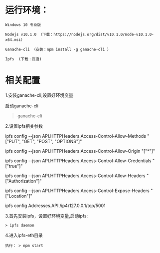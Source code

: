 # 运行环境：

	Windows 10 专业版
	
	Nodejs v10.1.0 （下载：https://nodejs.org/dist/v10.1.0/node-v10.1.0-x64.msi）
	
	Ganache-cli （安装：npm install -g ganache-cli ）
	
	Ipfs  (下载：百度)
	
# 相关配置

1.安装ganache-cli,设置好环境变量

启动ganache-cli

> ganache-cli

2.设置ipfs相关参数

ipfs config --json API.HTTPHeaders.Access-Control-Allow-Methods "[\"PUT\", \"GET\", \"POST\", \"OPTIONS\"]"

ipfs config --json API.HTTPHeaders.Access-Control-Allow-Origin "[\"*\"]"

ipfs config --json API.HTTPHeaders.Access-Control-Allow-Credentials "[\"true\"]"

ipfs config --json API.HTTPHeaders.Access-Control-Allow-Headers "[\"Authorization\"]"

ipfs config --json API.HTTPHeaders.Access-Control-Expose-Headers "[\"Location\"]"

ipfs config Addresses.API /ip4/127.0.0.1/tcp/5001

3.首先安装ipfs，设置好环境变量,启动ipfs:

	> ipfs daemon


4.进入ipfs-eth目录

	执行： > npm start
	
